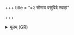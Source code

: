 +++
title = "०२ सोमाय वसुविदे स्वाहा"

+++
<details><summary>मूलम् (GR)</summary>

सोमाय वसुविदे स्वाहा ॥
</details>